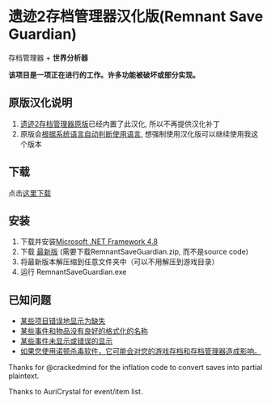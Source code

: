 # 遗迹2存档管理器汉化版(Remnant Save Guardian)
存档管理器 + **世界分析器**

**该项目是一项正在进行的工作。许多功能被破坏或部分实现。**

## 原版汉化说明
1. [遗迹2存档管理器原版](https://github.com/Razzmatazzz/RemnantSaveGuardian)已经内置了此汉化, 所以不再提供汉化补丁
2. 原版会[根据系统语言自动判断使用语言](https://github.com/Razzmatazzz/RemnantSaveGuardian/issues/36), 想强制使用汉化版可以继续使用我这个版本
   
## 下载

点击[这里下载](https://github.com/plygame/RemnantSaveGuardian-CN/releases/download/1.0.1.9/RemnantSaveGuardian.zip)

## 安装
1. 下载并安装[Microsoft .NET Framework 4.8](https://dotnet.microsoft.com/en-us/download/dotnet-framework)
2. 下载 [最新版](https://github.com/plygame/RemnantSaveGuardian-CN/releases/latest) (需要下载RemnantSaveGuardian.zip, 而不是source code)
3. 将最新版本解压缩到任意文件夹中（可以不用解压到游戏目录）
4. 运行 RemnantSaveGuardian.exe

## 已知问题
- [某些项目错误地显示为缺失](https://github.com/Razzmatazzz/RemnantSaveGuardian/issues/43)
- [某些事件和物品没有良好的格式化的名称](https://github.com/Razzmatazzz/RemnantSaveGuardian/issues/45)
- [某些事件未显示或错误的显示](https://github.com/Razzmatazzz/RemnantSaveGuardian/issues/44)
- [如果您使用诺顿杀毒软件，它可能会对您的游戏存档和存档管理器造成影响。](https://github.com/Razzmatazzz/RemnantSaveGuardian/issues/70)

Thanks for @crackedmind for the inflation code to convert saves into partial plaintext. 

Thanks to AuriCrystal for event/item list.

